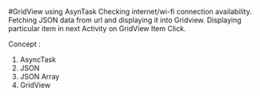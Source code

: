 #GridView using AsynTask
Checking internet/wi-fi connection availability.
Fetching JSON data from url and displaying it into Gridview.
Displaying particular item in next Activity on GridView Item Click.

Concept :
1) AsyncTask
2) JSON
3) JSON Array
4) GridView
